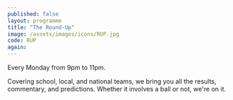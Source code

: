 ```yaml
---
published: false
layout: programme
title: "The Round-Up"
image: /assets/images/icons/RUP.jpg
code: RUP
again:
---
```


Every Monday from 9pm to 11pm.

Covering school, local, and national teams, we bring you all the results, commentary, and predictions. Whether it involves a ball or not, we're on it.
